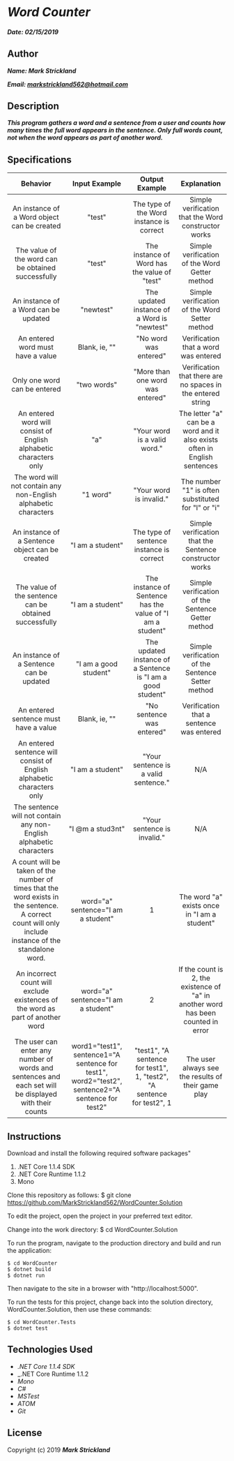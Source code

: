 # _Word Counter_

#### _Date: 02/15/2019_
## Author
 _**Name:  Mark Strickland**_

 _**Email: markstrickland562@hotmail.com**_

## Description
**_This program gathers a word and a sentence from a user and counts how many times the_**
**_full word appears in the sentence. Only full words count, not when the word appears as_**
**_part of another word._**

## Specifications
|   Behavior                  | Input Example  | Output Example | Explanation                |
| :--------------------------:| :-------------:| :-------------:| :-------------------------:|
| An instance of a Word object can be created | "test" | The type of the Word instance is correct | Simple verification that the Word constructor works |
| The value of the word can be obtained successfully | "test" | The instance of Word has the value of "test" | Simple verification of the Word Getter method |
| An instance of a Word can be updated | "newtest" | The updated instance of a Word is "newtest" | Simple verification of the Word Setter method |
| An entered word must have a value | Blank, ie, "" | "No word was entered" | Verification that a word was entered |
| Only one word can be entered | "two words" | "More than one word was entered" | Verification that there are no spaces in the entered string |
| An entered word will consist of English alphabetic characters only | "a" | "Your word is a valid word." | The letter "a" can be a word and it also exists often in English sentences |
| The word will not contain any non-English alphabetic characters | "1 word" | "Your word is invalid." | The number "1" is often substituted for "l" or "i" |
| An instance of a Sentence object can be created | "I am a student" | The type of sentence instance is correct | Simple verification that the Sentence constructor works |
| The value of the sentence can be obtained successfully | "I am a student" | The instance of Sentence has the value of "I am a student" | Simple verification of the Sentence Getter method |
| An instance of a Sentence can be updated | "I am a good student" | The updated instance of a Sentence is "I am a good student" | Simple verification of the Sentence Setter method |
| An entered sentence must have a value | Blank, ie, "" | "No sentence was entered" | Verification that a sentence was entered |  
| An entered sentence will consist of English alphabetic characters only | "I am a student" | "Your sentence is a valid sentence." | N/A |
| The sentence will not contain any non-English alphabetic characters | "I @m a stud3nt" | "Your sentence is invalid." | N/A |
| A count will be taken of the number of times that the word exists in the sentence. A correct count will only include instance of the standalone word. | word="a" sentence="I am a student" | 1 | The word "a" exists once in "I am a student" |
| An incorrect count will exclude existences of the word as part of another word | word="a" sentence="I am a student" | 2 | If the count is 2, the existence of "a" in another word has been counted in error |
| The user can enter any number of words and sentences and each set will be displayed with their counts |word1="test1", sentence1="A sentence for test1", word2="test2", sentence2="A sentence for test2" | "test1", "A sentence for test1", 1, "test2", "A sentence for test2", 1 | The user always see the results of their game play |

## Instructions
Download and install the following required software packages"
1. .NET Core 1.1.4 SDK
2. .NET Core Runtime 1.1.2
3. Mono

Clone this repository as follows: $ git clone https://github.com/MarkStrickland562/WordCounter.Solution

To edit the project, open the project in your preferred text editor.

Change into the work directory: $ cd WordCounter.Solution

To run the program, navigate to the production directory and build and run the application:

    $ cd WordCounter
    $ dotnet build
    $ dotnet run

Then navigate to the site in a browser with "http://localhost:5000".

To run the tests for this project, change back into the solution directory, WordCounter.Solution, then use these commands:

    $ cd WordCounter.Tests
    $ dotnet test

## Technologies Used
* _.NET Core 1.1.4 SDK_
* _.NET Core Runtime 1.1.2
* _Mono_
* _C#_
* _MSTest_
* _ATOM_
* _Git_


## License

Copyright (c) 2019 **_Mark Strickland_**
